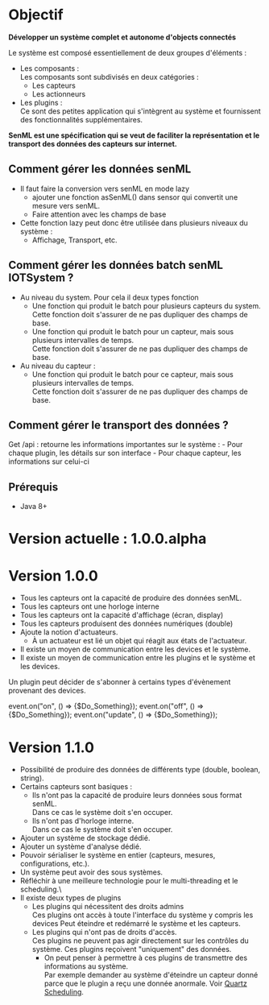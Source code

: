 
# Objectif
**Développer un système complet et autonome d'objects connectés**

Le système est composé essentiellement de deux groupes d'éléments :
- Les composants :\
    Les composants sont subdivisés en deux catégories :
    - Les capteurs
    - Les actionneurs
- Les plugins :\
    Ce sont des petites application qui s'intègrent au système et fournissent des fonctionnalités supplémentaires.
    

**SenML est une spécification qui se veut de faciliter la représentation et le transport des données 
des capteurs sur internet.**

## Comment gérer les données senML

- Il faut faire la conversion vers senML en mode lazy
    - ajouter une fonction asSenML() dans sensor qui convertit une mesure vers senML.
    - Faire attention avec les champs de base 
- Cette fonction lazy peut donc être utilisée dans plusieurs niveaux du système :
    - Affichage, Transport, etc.

## Comment gérer les données batch senML IOTSystem ?

- Au niveau du system. Pour cela il deux types fonction
     - Une fonction qui produit le batch pour plusieurs capteurs du system.\
        Cette fonction doit s'assurer de ne pas dupliquer des champs de base.
     - Une fonction qui produit le batch pour un capteur, mais sous plusieurs intervalles de temps.\
        Cette fonction doit s'assurer de ne pas dupliquer des champs de base.
- Au niveau du capteur :
    - Une fonction qui produit le batch pour ce capteur, mais sous plusieurs intervalles de temps.\
    Cette fonction doit s'assurer de ne pas dupliquer des champs de base.

## Comment gérer le transport des données ?

Get /api : retourne les informations importantes sur le système :
    - Pour chaque plugin, les détails sur son interface
    - Pour chaque capteur, les informations sur celui-ci



## Prérequis
- Java 8+

# Version actuelle : 1.0.0.alpha

# Version 1.0.0

- Tous les capteurs ont la capacité de produire des données senML.
- Tous les capteurs ont une horloge interne
- Tous les capteurs ont la capacité d'affichage (écran, display)
- Tous les capteurs produisent des données numériques (double)
- Ajoute la notion d'actuateurs.
    - À un actuateur est lié un objet qui réagit aux états de l'actuateur.
- Il existe un moyen de communication entre les devices et le système.
- Il existe un moyen de communication entre les plugins et le système et les devices.

Un plugin peut décider de s'abonner à certains types d'évènement provenant des devices.

event.on("on", () => {$Do_Something});
event.on("off", () => {$Do_Something});
event.on("update", () => {$Do_Something});

# Version 1.1.0

- Possibilité de produire des données de différents type (double, boolean, string).
- Certains capteurs sont basiques :
    - Ils n'ont pas la capacité de produire leurs données sous format senML.\
    Dans ce cas le système doit s'en occuper.
    - Ils n'ont pas d'horloge interne.\
    Dans ce cas le système doit s'en occuper.
- Ajouter un système de stockage dédié.
- Ajouter un système d'analyse dédié.
- Pouvoir sérialiser le système en entier (capteurs, mesures, configurations, etc.).
- Un système peut avoir des sous systèmes.
- Réfléchir à une meilleure technologie pour le multi-threading et le scheduling.\
- Il existe deux types de plugins
    - Les plugins qui nécessitent des droits admins\
    Ces plugins ont accès à toute l'interface du système y compris les devices
    Peut éteindre et redémarré le système et les capteurs.
    - Les plugins qui n'ont pas de droits d'accès.\
    Ces plugins ne peuvent pas agir directement sur les contrôles du système.
    Ces plugins reçoivent "uniquement" des données.
        - On peut penser à permettre à ces plugins de transmettre des informations au système.\
        Par exemple demander au système d'éteindre un capteur donné parce que le plugin a reçu une donnée anormale.
Voir [Quartz Scheduling](http://www.quartz-scheduler.org/).
